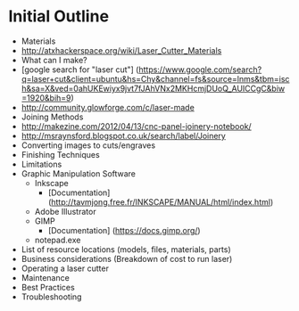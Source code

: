 # Initial Outline

* Materials
 * http://atxhackerspace.org/wiki/Laser_Cutter_Materials
* What can I make?
 * [google search for "laser cut"] (https://www.google.com/search?q=laser+cut&client=ubuntu&hs=Chy&channel=fs&source=lnms&tbm=isch&sa=X&ved=0ahUKEwiyx9jvt7fJAhVNx2MKHcmjDUoQ_AUICCgC&biw=1920&bih=9)
 * http://community.glowforge.com/c/laser-made
* Joining Methods
 * http://makezine.com/2012/04/13/cnc-panel-joinery-notebook/
 * http://msraynsford.blogspot.co.uk/search/label/Joinery
* Converting images to cuts/engraves
* Finishing Techniques
* Limitations
* Graphic Manipulation Software
  * Inkscape
    * [Documentation] (http://tavmjong.free.fr/INKSCAPE/MANUAL/html/index.html)
  * Adobe Illustrator
  * GIMP
    * [Documentation] (https://docs.gimp.org/)
  * notepad.exe
* List of resource locations (models, files, materials, parts)
* Business considerations (Breakdown of cost to run laser)
* Operating a laser cutter
 * Maintenance
 * Best Practices
* Troubleshooting
